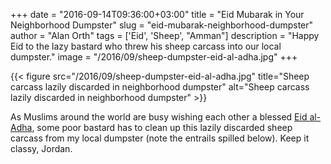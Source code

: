 +++
date = "2016-09-14T09:36:00+03:00"
title = "Eid Mubarak in Your Neighborhood Dumpster"
slug = "eid-mubarak-neighborhood-dumpster"
author = "Alan Orth"
tags = ['Eid', 'Sheep', "Amman"]
description = "Happy Eid to the lazy bastard who threw his sheep carcass into our local dumpster."
image = "/2016/09/sheep-dumpster-eid-al-adha.jpg"
+++

{{< figure src="/2016/09/sheep-dumpster-eid-al-adha.jpg" title="Sheep carcass lazily discarded in neighborhood dumpster" alt="Sheep carcass lazily discarded in neighborhood dumpster" >}}

As Muslims around the world are busy wishing each other a blessed [Eid al-Adha](https://en.wikipedia.org/wiki/Eid_al-Adha), some poor bastard has to clean up this lazily discarded sheep carcass from my local dumpster (note the entrails spilled below). Keep it classy, Jordan.

<!--more-->
